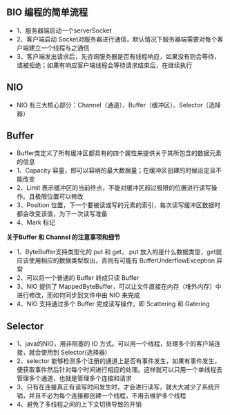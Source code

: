 ## BIO 编程的简单流程
 * 1、服务器端启动一个serverSocket 
 * 2、客户端启动 Socket对服务器进行通信，默认情况下服务器端需要对每个客户端建立一个线程与之通信  
 * 3、客户端发出请求后，先咨询服务器是否有线程响应，如果没有则会等待，或被拒绝；如果有响应客户端线程会等待请求结束后，在继续执行  
 
 
## NIO
* NIO 有三大核心部分：Channel（通道）、Buffer（缓冲区）、Selector（选择器）

## Buffer
* Buffer类定义了所有缓冲区都具有的四个属性来提供关于其所包含的数据元素的信息  
* 1、Capacity 容量，即可以容纳的最大数据量；在缓冲区创建的时候设定且不能改变  
* 2、Limit 表示缓冲区的当前终点，不能对缓冲区超过极限的位置进行读写操作。且极限位置可以修改  
* 3、Position 位置，下一个要被读或写的元素的索引，每次读写缓冲区数据时都会改变该值，为下一次读写准备  
* 4、Mark 标记  

**关于Buffer 和 Channel 的注意事项和细节**  
* 1、ByteBuffer支持类型化的 put 和 get， put 放入的是什么数据类型，get就应该使用相应的数据类型取出，否则有可能有 BufferUnderflowException 异常
* 2、可以将一个普通的 Buffer 转成只读 Buffer  
* 3、NIO 提供了 MappedByteBuffer，可以让文件直接在内存（堆外内存）中进行修改，而如何同步到文件中由 NIO 来完成  
* 4、NIO 支持通过多个 Buffer 完成读写操作，即 Scattering 和 Gatering  

## Selector
* 1、java的NIO，用非阻塞的 IO 方式。可以用一个线程，处理多个的客户端连接，就会使用到 Selector(选择器)  
* 2、selector 能够检测多个注册的通道上是否有事件发生，如果有事件发生，便获取事件然后针对每个时间进行相应的处理。这样就可以只用一个单线程去管理多个通道，也就是管理多个连接和请求
* 3、只有在连接真正有读写时间发生时，才会进行读写，就大大减少了系统开销，并且不必为每个连接都创建一个线程，不用去维护多个线程  
* 4、避免了多线程之间的上下文切换导致的开销  




